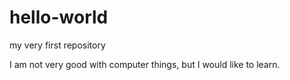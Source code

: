 # hello-world
my very first repository

I am not very good with computer things, but I would like to learn. 
